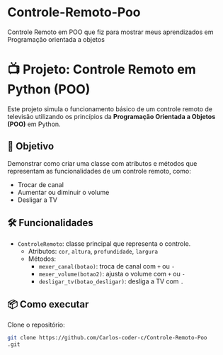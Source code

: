 # Controle-Remoto-Poo
Controle Remoto em POO que fiz para mostrar meus aprendizados em Programação orientada a objetos

# 📺 Projeto: Controle Remoto em Python (POO)

Este projeto simula o funcionamento básico de um controle remoto de televisão utilizando os princípios da **Programação Orientada a Objetos (POO)** em Python.

## 🧠 Objetivo

Demonstrar como criar uma classe com atributos e métodos que representam as funcionalidades de um controle remoto, como:

- Trocar de canal
- Aumentar ou diminuir o volume
- Desligar a TV

## 🛠️ Funcionalidades

- `ControleRemoto`: classe principal que representa o controle.
  - Atributos: `cor`, `altura`, `profundidade`, `largura`
  - Métodos:
    - `mexer_canal(botao)`: troca de canal com `+` ou `-`
    - `mexer_volume(botao2)`: ajusta o volume com `+` ou `-`
    - `desligar_tv(botao_desligar)`: desliga a TV com `.`

## 📦 Como executar

 Clone o repositório:

```bash
git clone https://github.com/Carlos-coder-c/Controle-Remoto-Poo
.git

